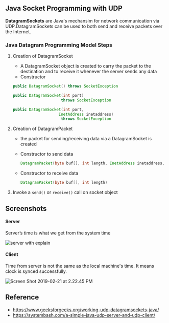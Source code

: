 ## Java Socket Programming with UDP

**DatagramSockets** are Java's mechansim for network communication via UDP.DatagramSockets can be used to both send and receive packets over the Internet.

### Java Datagram Programming Model Steps

1. Creation of DatagramSocket

   *  A DatagramSocket object is created to carry the packet to the destination and to receive it whenever the server sends any data
   * Constructor
   ```java
   public DatagramSocket() throws SocketException

   public DatagramSocket(int port) 
                        throws SocketException
   
   public DatagramSocket(int port,
                       InetAddress inetaddress)
                        throws SocketException
   ```

2. Creation of DatagramPacket

   * the packet for sending/receiving data via a DatagramSocket is created

   * Constructor to send data

     ```java
     DatagramPacket(byte buf[], int length, InetAddress inetaddress, int port)
     ```

   * Constructor to receive data

     ```java
     DatagramPacket(byte buf[], int length)
     ```

3. Invoke a `send()` or `receive()` call on socket object



## Screenshots

#### Server

Server’s time is what we get from the system time

![server with explain](https://ws2.sinaimg.cn/large/006tKfTcly1g0ewbtbnuhj31c00u0nbt.jpg)

#### Client

Time from server is not the same as the local machine's time. It means clock is synced successfully.

![Screen Shot 2019-02-21 at 2.22.45 PM](https://ws1.sinaimg.cn/large/006tKfTcly1g0ew5rctjgj31c00u0wsj.jpg)



## Reference

* https://www.geeksforgeeks.org/working-udp-datagramsockets-java/
* https://systembash.com/a-simple-java-udp-server-and-udp-client/